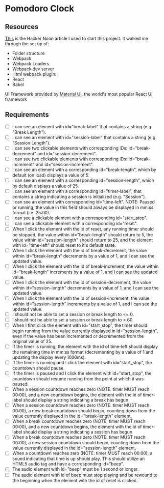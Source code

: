 # Pomodoro Clock

## Resources

[This](https://hackernoon.com/how-to-build-a-react-project-from-scratch-using-webpack-4-and-babel-56d4a26afd32) is the Hacker Noon article I used to start this project. It walked me through the set up of:

- Folder structure
- Webpack
- Webpack Loaders
- Webpack dev server
- Html webpack plugin:
- React
- Babel

UI Framework provided by [Material UI](https://material-ui.com/), the world's most popular React UI framework

## Requirements

- [ ] I can see an element with id="break-label" that contains a string (e.g. "Break Length").
- [ ] I can see an element with id="session-label" that contains a string (e.g. "Session Length").
- [ ] I can see two clickable elements with corresponding IDs: id="break-decrement" and id="session-decrement".
- [ ] I can see two clickable elements with corresponding IDs: id="break-increment" and id="session-increment".
- [ ] I can see an element with a corresponding id="break-length", which by default (on load) displays a value of 5.
- [ ] I can see an element with a corresponding id="session-length", which by default displays a value of 25.
- [ ] I can see an element with a corresponding id="timer-label", that contains a string indicating a session is initialized (e.g. "Session").
- [ ] I can see an element with corresponding id="time-left". NOTE: Paused or running, the value in this field should always be displayed in mm:ss format (i.e. 25:00).
- [ ] I can see a clickable element with a corresponding id="start_stop".
- [ ] I can see a clickable element with a corresponding id="reset".
- [ ] When I click the element with the id of reset, any running timer should be stopped, the value within id="break-length" should return to 5, the value within id="session-length" should return to 25, and the element with id="time-left" should reset to it's default state.
- [ ] When I click the element with the id of break-decrement, the value within id="break-length" decrements by a value of 1, and I can see the updated value.
- [ ] When I click the element with the id of break-increment, the value within id="break-length" increments by a value of 1, and I can see the updated value.
- [ ] When I click the element with the id of session-decrement, the value within id="session-length" decrements by a value of 1, and I can see the updated value.
- [ ] When I click the element with the id of session-increment, the value within id="session-length" increments by a value of 1, and I can see the updated value.
- [ ] I should not be able to set a session or break length to <= 0.
- [ ] I should not be able to set a session or break length to > 60.
- [ ] When I first click the element with id="start_stop", the timer should begin running from the value currently displayed in id="session-length", even if the value has been incremented or decremented from the original value of 25.
- [ ] If the timer is running, the element with the id of time-left should display the remaining time in mm:ss format (decrementing by a value of 1 and updating the display every 1000ms).
- [ ] If the timer is running and I click the element with id="start_stop", the countdown should pause.
- [ ] If the timer is paused and I click the element with id="start_stop", the countdown should resume running from the point at which it was paused.
- [ ] When a session countdown reaches zero (NOTE: timer MUST reach 00:00), and a new countdown begins, the element with the id of timer-label should display a string indicating a break has begun.
- [ ] When a session countdown reaches zero (NOTE: timer MUST reach 00:00), a new break countdown should begin, counting down from the value currently displayed in the id="break-length" element.
- [ ] When a break countdown reaches zero (NOTE: timer MUST reach 00:00), and a new countdown begins, the element with the id of timer-label should display a string indicating a session has begun.
- [ ] When a break countdown reaches zero (NOTE: timer MUST reach 00:00), a new session countdown should begin, counting down from the value currently displayed in the id="session-length" element.
- [ ] When a countdown reaches zero (NOTE: timer MUST reach 00:00), a sound indicating that time is up should play. This should utilize an HTML5 audio tag and have a corresponding id="beep".
- [ ] The audio element with id="beep" must be 1 second or longer.
- [ ] The audio element with id of beep must stop playing and be rewound to the beginning when the element with the id of reset is clicked.
